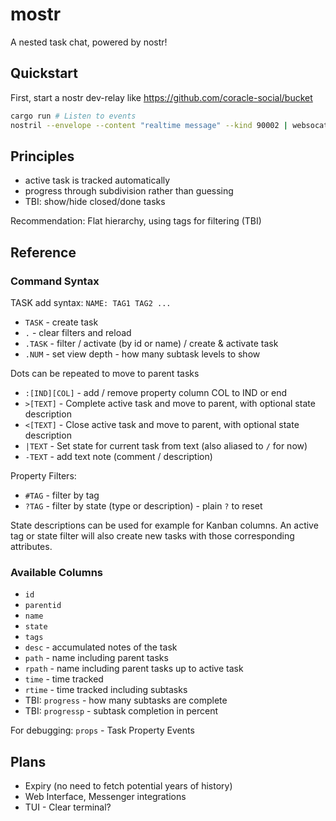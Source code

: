 # mostr

A nested task chat, powered by nostr!

## Quickstart

First, start a nostr dev-relay like
https://github.com/coracle-social/bucket

```sh
cargo run # Listen to events
nostril --envelope --content "realtime message" --kind 90002 | websocat ws://localhost:4736 # Send a test event
```

## Principles

- active task is tracked automatically
- progress through subdivision rather than guessing
- TBI: show/hide closed/done tasks

Recommendation: Flat hierarchy, using tags for filtering (TBI)

## Reference

### Command Syntax

TASK add syntax: `NAME: TAG1 TAG2 ...`

- `TASK` - create task
- `.` - clear filters and reload
- `.TASK` - filter / activate (by id or name) / create & activate task
- `.NUM` - set view depth - how many subtask levels to show

Dots can be repeated to move to parent tasks

- `:[IND][COL]` - add / remove property column COL to IND or end
- `>[TEXT]` - Complete active task and move to parent, with optional state description
- `<[TEXT]` - Close active task and move to parent, with optional state description
- `|TEXT` - Set state for current task from text (also aliased to `/` for now)
- `-TEXT` - add text note (comment / description)

Property Filters:

- `#TAG` - filter by tag
- `?TAG` - filter by state (type or description) - plain `?` to reset

State descriptions can be used for example for Kanban columns.
An active tag or state filter will also create new tasks with those corresponding attributes.

### Available Columns

- `id`
- `parentid`
- `name`
- `state`
- `tags`
- `desc` - accumulated notes of the task
- `path` - name including parent tasks
- `rpath` - name including parent tasks up to active task
- `time` - time tracked
- `rtime` - time tracked including subtasks
- TBI: `progress` - how many subtasks are complete
- TBI: `progressp` - subtask completion in percent

For debugging: `props` - Task Property Events

## Plans

- Expiry (no need to fetch potential years of history)
- Web Interface, Messenger integrations
- TUI - Clear terminal?